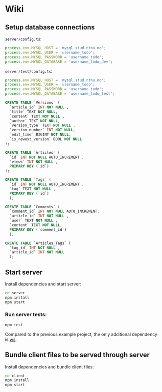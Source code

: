 # Wiki

## Setup database connections

`server/config.ts`:

```ts
process.env.MYSQL_HOST = 'mysql.stud.ntnu.no';
process.env.MYSQL_USER = 'username_todo';
process.env.MYSQL_PASSWORD = 'username_todo';
process.env.MYSQL_DATABASE = 'username_todo_dev';
```

`server/test/config.ts`:

```ts
process.env.MYSQL_HOST = 'mysql.stud.ntnu.no';
process.env.MYSQL_USER = 'username_todo';
process.env.MYSQL_PASSWORD = 'username_todo';
process.env.MYSQL_DATABASE = 'username_todo_test';
```

```sql
CREATE TABLE `Versions` (
  `article_id` INT NOT NULL ,
  `title` TEXT NOT NULL,
  `content` TEXT NOT NULL ,
  `author` TEXT NOT NULL,
  `version_type` TEXT NOT NULL ,
  `version_number` INT NOT NULL,
  `edit_time` BIGINT NOT NULL,
  `is_newest_version` BOOL NOT NULL
);

CREATE TABLE `Articles` (
  `id` INT NOT NULL AUTO_INCREMENT ,
  `views` INT NOT NULL ,
  PRIMARY KEY (`id`)
);

CREATE TABLE `Tags` (
  `id` INT NOT NULL AUTO_INCREMENT ,
  `tag` TEXT NOT NULL ,
  PRIMARY KEY (`id`)
  );

CREATE TABLE `Comments` (
  `comment_id` INT NOT NULL AUTO_INCREMENT,
  `article_id` INT NOT NULL ,
  `user` TEXT NOT NULL ,
  `content` TEXT NOT NULL,
  PRIMARY KEY (`comment_id`)
  );

CREATE TABLE `Articles_Tags` (
  `tag_id` INT NOT NULL ,
  `article_id` INT NOT NULL
  );
```

## Start server

Install dependencies and start server:

```sh
cd server
npm install
npm start
```

### Run server tests:

```sh
npm test
```

Compared to the previous example project, the only additional dependency is
[ws](https://www.npmjs.com/package/ws).

## Bundle client files to be served through server

Install dependencies and bundle client files:

```sh
cd client
npm install
npm start
```
